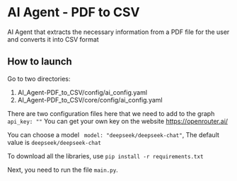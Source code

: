 # AI Agent - PDF to CSV
AI Agent that extracts the necessary information from a PDF file for the user and converts it into CSV format

## How to launch
Go to two directories:
   1. AI_Agent-PDF_to_CSV/config/ai_config.yaml
   2. AI_Agent-PDF_to_CSV/core/config/ai_config.yaml

There are two configuration files here that we need to add to the graph `api_key: ""` You can get your own key on the website https://openrouter.ai/

You can choose a model ` model: "deepseek/deepseek-chat"`, The default value is `deepseek/deepseek-chat`

To download all the libraries, use `pip install -r requirements.txt`

Next, you need to run the file `main.py`. 
